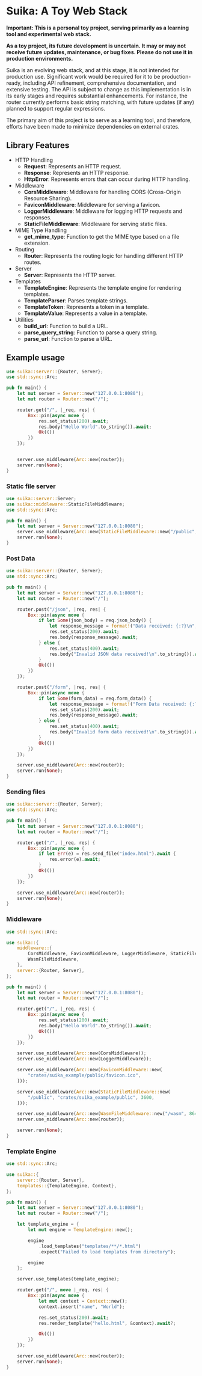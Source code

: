 # Suika: A Toy Web Stack

**Important: This is a personal toy project, serving primarily as a learning tool and experimental web stack.**

**As a toy project, its future development is uncertain. It may or may not receive future updates, maintenance, or bug fixes. Please do not use it in production environments.**

Suika is an evolving web stack, and at this stage, it is not intended for production use. Significant work would be required for it to be production-ready, including API refinement, comprehensive documentation, and extensive testing. The API is subject to change as this implementation is in its early stages and requires substantial enhancements. For instance, the router currently performs basic string matching, with future updates (if any) planned to support regular expressions.

The primary aim of this project is to serve as a learning tool, and therefore, efforts have been made to minimize dependencies on external crates.

## Library Features

-   HTTP Handling
    -   **Request**: Represents an HTTP request.
    -   **Response**: Represents an HTTP response.
    -   **HttpError**: Represents errors that can occur during HTTP handling.
-   Middleware
    -   **CorsMiddleware**: Middleware for handling CORS (Cross-Origin Resource Sharing).
    -   **FaviconMiddleware**: Middleware for serving a favicon.
    -   **LoggerMiddleware**: Middleware for logging HTTP requests and responses.
    -   **StaticFileMiddleware**: Middleware for serving static files.
-   MIME Type Handling
    -   **get_mime_type**: Function to get the MIME type based on a file extension.
-   Routing
    -   **Router**: Represents the routing logic for handling different HTTP routes.
-   Server
    -   **Server**: Represents the HTTP server.
-   Templates
    -   **TemplateEngine**: Represents the template engine for rendering templates.
    -   **TemplateParser**: Parses template strings.
    -   **TemplateToken**: Represents a token in a template.
    -   **TemplateValue**: Represents a value in a template.
-   Utilities
    -   **build_url**: Function to build a URL.
    -   **parse_query_string**: Function to parse a query string.
    -   **parse_url**: Function to parse a URL.

## Example usage

```rust
use suika::server::{Router, Server};
use std::sync::Arc;

pub fn main() {
    let mut server = Server::new("127.0.0.1:8080");
    let mut router = Router::new("/");

    router.get("/", |_req, res| {
        Box::pin(async move {
            res.set_status(200).await;
            res.body("Hello World".to_string()).await;
            Ok(())
        })
    });


    server.use_middleware(Arc::new(router));
    server.run(None);
}
```

### Static file server

```rust
use suika::server::Server;
use suika::middleware::StaticFileMiddleware;
use std::sync::Arc;

pub fn main() {
    let mut server = Server::new("127.0.0.1:8080");
    server.use_middleware(Arc::new(StaticFileMiddleware::new("/public", "public", 3200)));
    server.run(None);
}
```

### Post Data

```rust
use suika::server::{Router, Server};
use std::sync::Arc;

pub fn main() {
    let mut server = Server::new("127.0.0.1:8080");
    let mut router = Router::new("/");

    router.post("/json", |req, res| {
        Box::pin(async move {
            if let Some(json_body) = req.json_body() {
                let response_message = format!("Data received: {:?}\n", json_body);
                res.set_status(200).await;
                res.body(response_message).await;
            } else {
                res.set_status(400).await;
                res.body("Invalid JSON data received!\n".to_string()).await;
            }
            Ok(())
        })
    });

    router.post("/form", |req, res| {
        Box::pin(async move {
            if let Some(form_data) = req.form_data() {
                let response_message = format!("Form Data received: {:?}\n", form_data);
                res.set_status(200).await;
                res.body(response_message).await;
            } else {
                res.set_status(400).await;
                res.body("Invalid form data received!\n".to_string()).await;
            }
            Ok(())
        })
    });

    server.use_middleware(Arc::new(router));
    server.run(None);
}
```

### Sending files

```rust
use suika::server::{Router, Server};
use std::sync::Arc;

pub fn main() {
    let mut server = Server::new("127.0.0.1:8080");
    let mut router = Router::new("/");

    router.get("/", |_req, res| {
        Box::pin(async move {
            if let Err(e) = res.send_file("index.html").await {
                res.error(e).await;
            }
            Ok(())
        })
    });

    server.use_middleware(Arc::new(router));
    server.run(None);
}
```

### Middleware

```rust
use std::sync::Arc;

use suika::{
    middleware::{
        CorsMiddleware, FaviconMiddleware, LoggerMiddleware, StaticFileMiddleware,
        WasmFileMiddleware,
    },
    server::{Router, Server},
};

pub fn main() {
    let mut server = Server::new("127.0.0.1:8080");
    let mut router = Router::new("/");

    router.get("/", |_req, res| {
        Box::pin(async move {
            res.set_status(200).await;
            res.body("Hello World".to_string()).await;
            Ok(())
        })
    });

    server.use_middleware(Arc::new(CorsMiddleware));
    server.use_middleware(Arc::new(LoggerMiddleware));

    server.use_middleware(Arc::new(FaviconMiddleware::new(
        "crates/suika_example/public/favicon.ico",
    )));

    server.use_middleware(Arc::new(StaticFileMiddleware::new(
        "/public", "crates/suika_example/public", 3600,
    )));

    server.use_middleware(Arc::new(WasmFileMiddleware::new("/wasm", 86400)));
    server.use_middleware(Arc::new(router));

    server.run(None);
}
```

### Template Engine

```rust
use std::sync::Arc;

use suika::{
    server::{Router, Server},
    templates::{TemplateEngine, Context},
};

pub fn main() {
    let mut server = Server::new("127.0.0.1:8080");
    let mut router = Router::new("/");

    let template_engine = {
        let mut engine = TemplateEngine::new();

        engine
            .load_templates("templates/**/*.html")
            .expect("Failed to load templates from directory");

        engine
    };

    server.use_templates(template_engine);

    router.get("/", move |_req, res| {
        Box::pin(async move {
            let mut context = Context::new();
            context.insert("name", "World");

            res.set_status(200).await;
            res.render_template("hello.html", &context).await?;

            Ok(())
        })
    });

    server.use_middleware(Arc::new(router));
    server.run(None);
}
```